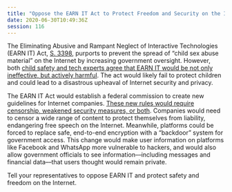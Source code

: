 ```yaml
---
title: "Oppose the EARN IT Act to Protect Freedom and Security on the Internet "
date: 2020-06-30T10:49:36Z
session: 116
---
```

The Eliminating Abusive and Rampant Neglect of Interactive Technologies (EARN IT) Act, [S. 3398](https://www.congress.gov/bill/116th-congress/senate-bill/3398), purports to prevent the spread of “child sex abuse material” on the Internet by increasing government oversight. However, both [child safety and tech experts agree that EARN IT would be not only ineffective, but actively harmful](https://www.hrw.org/news/2020/06/01/us-senate-should-reject-earn-it-act). The act would likely fail to protect children and could lead to a disastrous upheaval of Internet security and privacy.

The EARN IT Act would establish a federal commission to create new guidelines for Internet companies. [These new rules would require censorship, weakened security measures, or both](https://www.eff.org/deeplinks/2020/03/earn-it-act-violates-constitution). Companies would need to censor a wide range of content to protect themselves from liability, endangering free speech on the Internet. Meanwhile, platforms could be forced to replace safe, end-to-end encryption with a “backdoor” system for government access. This change would make user information on platforms like Facebook and WhatsApp more vulnerable to hackers, and would also allow government officials to see information––including messages and financial data––that users thought would remain private.

Tell your representatives to oppose EARN IT and protect safety and freedom on the Internet. 
